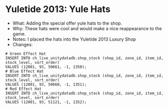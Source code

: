 # Yuletide 2013: Yule Hats

* What: Adding the special offer yule hats to the shop.
* Why: These hats were cool and would make a nice reappearance to the game.
* Notes: I placed the hats into the Yuletide 2013 Luxury Shop
* Changes:
```
# Green Effect Hat
INSERT INTO ch_live_unitydatadb.shop_stock (shop_id, zone_id, item_id, stock_level, sort_order)
VALUES (12001, 93, 50661, -1, 1350);
# Blue Effect Hat
INSERT INTO ch_live_unitydatadb.shop_stock (shop_id, zone_id, item_id, stock_level, sort_order)
VALUES (12001, 93, 50660, -1, 1351);
# Red Effect Hat
INSERT INTO ch_live_unitydatadb.shop_stock (shop_id, zone_id, item_id, stock_level, sort_order)
VALUES (12001, 93, 51121, -1, 1352);
```
